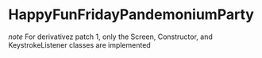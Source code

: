 # HappyFunFridayPandemoniumParty

*note*
For derivativez patch 1, only the Screen, Constructor, and KeystrokeListener classes are implemented
